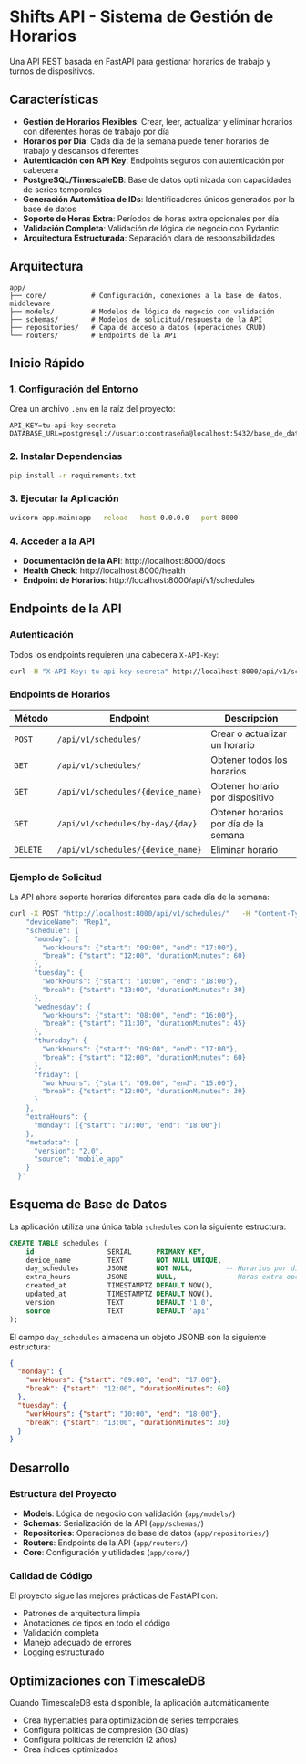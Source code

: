 # Shifts API - Sistema de Gestión de Horarios

Una API REST basada en FastAPI para gestionar horarios de trabajo y turnos de dispositivos.

## Características

- **Gestión de Horarios Flexibles**: Crear, leer, actualizar y eliminar horarios con diferentes horas de trabajo por día
- **Horarios por Día**: Cada día de la semana puede tener horarios de trabajo y descansos diferentes
- **Autenticación con API Key**: Endpoints seguros con autenticación por cabecera
- **PostgreSQL/TimescaleDB**: Base de datos optimizada con capacidades de series temporales
- **Generación Automática de IDs**: Identificadores únicos generados por la base de datos
- **Soporte de Horas Extra**: Períodos de horas extra opcionales por día
- **Validación Completa**: Validación de lógica de negocio con Pydantic
- **Arquitectura Estructurada**: Separación clara de responsabilidades  

## Arquitectura

```
app/
├── core/           # Configuración, conexiones a la base de datos, middleware  
├── models/         # Modelos de lógica de negocio con validación
├── schemas/        # Modelos de solicitud/respuesta de la API
├── repositories/   # Capa de acceso a datos (operaciones CRUD)
└── routers/        # Endpoints de la API
```

## Inicio Rápido

### 1. Configuración del Entorno

Crea un archivo `.env` en la raíz del proyecto:

```env
API_KEY=tu-api-key-secreta
DATABASE_URL=postgresql://usuario:contraseña@localhost:5432/base_de_datos
```

### 2. Instalar Dependencias

```bash
pip install -r requirements.txt
```

### 3. Ejecutar la Aplicación

```bash
uvicorn app.main:app --reload --host 0.0.0.0 --port 8000
```

### 4. Acceder a la API

- **Documentación de la API**: http://localhost:8000/docs  
- **Health Check**: http://localhost:8000/health  
- **Endpoint de Horarios**: http://localhost:8000/api/v1/schedules  

## Endpoints de la API

### Autenticación

Todos los endpoints requieren una cabecera `X-API-Key`:

```bash
curl -H "X-API-Key: tu-api-key-secreta" http://localhost:8000/api/v1/schedules
```

### Endpoints de Horarios

| Método   | Endpoint                          | Descripción                           |
| -------- | --------------------------------- | ------------------------------------- |
| `POST`   | `/api/v1/schedules/`              | Crear o actualizar un horario         |
| `GET`    | `/api/v1/schedules/`              | Obtener todos los horarios            |
| `GET`    | `/api/v1/schedules/{device_name}` | Obtener horario por dispositivo       |
| `GET`    | `/api/v1/schedules/by-day/{day}`  | Obtener horarios por día de la semana |
| `DELETE` | `/api/v1/schedules/{device_name}` | Eliminar horario                      |

### Ejemplo de Solicitud

La API ahora soporta horarios diferentes para cada día de la semana:

```bash
curl -X POST "http://localhost:8000/api/v1/schedules/"   -H "Content-Type: application/json"   -H "X-API-Key: tu-api-key-secreta"   -d '{
    "deviceName": "Rep1",
    "schedule": {
      "monday": {
        "workHours": {"start": "09:00", "end": "17:00"},
        "break": {"start": "12:00", "durationMinutes": 60}
      },
      "tuesday": {
        "workHours": {"start": "10:00", "end": "18:00"},
        "break": {"start": "13:00", "durationMinutes": 30}
      },
      "wednesday": {
        "workHours": {"start": "08:00", "end": "16:00"},
        "break": {"start": "11:30", "durationMinutes": 45}
      },
      "thursday": {
        "workHours": {"start": "09:00", "end": "17:00"},
        "break": {"start": "12:00", "durationMinutes": 60}
      },
      "friday": {
        "workHours": {"start": "09:00", "end": "15:00"},
        "break": {"start": "12:00", "durationMinutes": 30}
      }
    },
    "extraHours": {
      "monday": [{"start": "17:00", "end": "18:00"}]
    },
    "metadata": {
      "version": "2.0",
      "source": "mobile_app"
    }
  }'
```

## Esquema de Base de Datos

La aplicación utiliza una única tabla `schedules` con la siguiente estructura:

```sql
CREATE TABLE schedules (
    id                  SERIAL      PRIMARY KEY,
    device_name         TEXT        NOT NULL UNIQUE,
    day_schedules       JSONB       NOT NULL,        -- Horarios por día
    extra_hours         JSONB       NULL,            -- Horas extra opcionales
    created_at          TIMESTAMPTZ DEFAULT NOW(),
    updated_at          TIMESTAMPTZ DEFAULT NOW(),
    version             TEXT        DEFAULT '1.0',
    source              TEXT        DEFAULT 'api'
);
```

El campo `day_schedules` almacena un objeto JSONB con la siguiente estructura:
```json
{
  "monday": {
    "workHours": {"start": "09:00", "end": "17:00"},
    "break": {"start": "12:00", "durationMinutes": 60}
  },
  "tuesday": {
    "workHours": {"start": "10:00", "end": "18:00"},
    "break": {"start": "13:00", "durationMinutes": 30}
  }
}
```

## Desarrollo

### Estructura del Proyecto

- **Models**: Lógica de negocio con validación (`app/models/`)  
- **Schemas**: Serialización de la API (`app/schemas/`)  
- **Repositories**: Operaciones de base de datos (`app/repositories/`)  
- **Routers**: Endpoints de la API (`app/routers/`)  
- **Core**: Configuración y utilidades (`app/core/`)  


### Calidad de Código

El proyecto sigue las mejores prácticas de FastAPI con:  
- Patrones de arquitectura limpia  
- Anotaciones de tipos en todo el código  
- Validación completa  
- Manejo adecuado de errores  
- Logging estructurado  

## Optimizaciones con TimescaleDB

Cuando TimescaleDB está disponible, la aplicación automáticamente:  
- Crea hypertables para optimización de series temporales  
- Configura políticas de compresión (30 días)  
- Configura políticas de retención (2 años)  
- Crea índices optimizados  
